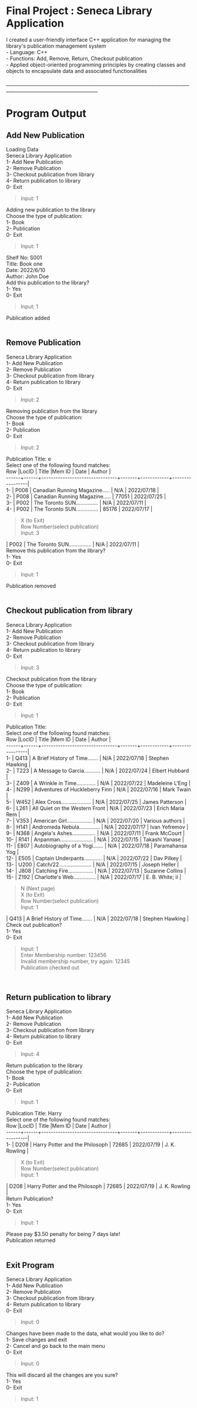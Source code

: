 <h1>Final Project : Seneca Library Application</h1>
<div>I created a user-friendly interface C++ application for managing the library's publication management system</div>
<div>-  Language: C++</div>
<div>-  Functions: Add, Remove, Return, Checkout publication</div>
<div>-  Applied object-oriented programming principles by creating classes and objects to encapsulate data and associated functionalities</div>
<br>
_____________________________________________________________________________________________________________________
<h1>Program Output</h1>
<h2>Add New Publication</h2>

Loading Data<br>
Seneca Library Application<br>
 1- Add New Publication<br>
 2- Remove Publication<br>
 3- Checkout publication from library<br>
 4- Return publication to library<br>
 0- Exit<br>
>Input: 1<br>

Adding new publication to the library<br>
Choose the type of publication:<br>
 1- Book<br>
 2- Publication<br>
 0- Exit<br>
>Input: 1<br>

Shelf No: S001<br>
Title: Book one<br>
Date: 2022/6/10<br>
Author: John Doe<br>
Add this publication to the library?<br>
 1- Yes<br>
 0- Exit<br>
>Input: 1<br>

Publication added<br>
<br>


<h2>Remove Publication</h2>
Seneca Library Application<br>
 1- Add New Publication<br>
 2- Remove Publication<br>
 3- Checkout publication from library<br>
 4- Return publication to library<br>
 0- Exit<br>
 
>Input: 2<br>

Removing publication from the library<br>
Choose the type of publication:<br>
 1- Book<br>
 2- Publication<br>
 0- Exit<br>
>Input: 2<br>

Publication Title: e<br>
Select one of the following found matches:<br>
 Row  |LocID | Title                          |Mem ID | Date       | Author          |<br>
------+------+--------------------------------+-------+------------+-----------------|<br>
   1- | P008 | Canadian Running Magazine..... |  N/A  | 2022/07/18 |<br>
   2- | P008 | Canadian Running Magazine..... | 77051 | 2022/07/25 |<br>
   3- | P002 | The Toronto SUN............... |  N/A  | 2022/07/11 |<br>
   4- | P002 | The Toronto SUN............... | 85176 | 2022/07/17 |<br>
> X (to Exit)<br>
> Row Number(select publication)<br>
>Input: 3<br>

| P002 | The Toronto SUN............... |  N/A  | 2022/07/11 |<br>
Remove this publication from the library?<br>
 1- Yes<br>
 0- Exit<br>
>Input: 1<br>

Publication removed<br>
<br>


<h2>Checkout publication from library</h2>
Seneca Library Application<br>
 1- Add New Publication<br>
 2- Remove Publication<br>
 3- Checkout publication from library<br>
 4- Return publication to library<br>
 0- Exit<br>
 
>Input: 3<br>

Checkout publication from the library<br>
Choose the type of publication:<br>
 1- Book<br>
 2- Publication<br>
 0- Exit<br>
 >Input: 1<br>

Publication Title:<br>
Select one of the following found matches:<br>
 Row  |LocID | Title                          |Mem ID | Date       | Author          |<br>
------+------+--------------------------------+-------+------------+-----------------|<br>
   1- | Q413 | A Brief History of Time....... |  N/A  | 2022/07/18 | Stephen Hawking |<br>
   2- | T223 | A Message to Garcia........... |  N/A  | 2022/07/24 | Elbert Hubbard  |<br>
   3- | Z409 | A Wrinkle in Time............. |  N/A  | 2022/07/22 | Madeleine L'Eng |<br>
   4- | N299 | Adventures of Huckleberry Finn |  N/A  | 2022/07/16 | Mark Twain      |<br>
   5- | W452 | Alex Cross.................... |  N/A  | 2022/07/25 | James Patterson |<br>
   6- | L261 | All Quiet on the Western Front |  N/A  | 2022/07/23 | Erich Maria Rem |<br>
   7- | V353 | American Girl................. |  N/A  | 2022/07/20 | Various authors |<br>
   8- | H141 | Andromeda Nebula.............. |  N/A  | 2022/07/17 | Ivan Yefremov   |<br>
   9- | N368 | Angela's Ashes................ |  N/A  | 2022/07/11 | Frank McCourt   |<br>
  10- | R141 | Anpanman...................... |  N/A  | 2022/07/15 | Takashi Yanase  |<br>
  11- | E807 | Autobiography of a Yogi....... |  N/A  | 2022/07/18 | Paramahansa Yog |<br>
  12- | E505 | Captain Underpants............ |  N/A  | 2022/07/22 | Dav Pilkey      |<br>
  13- | U200 | Catch/22...................... |  N/A  | 2022/07/15 | Joseph Heller   |<br>
  14- | J808 | Catching Fire................. |  N/A  | 2022/07/13 | Suzanne Collins |<br>
  15- | Z192 | Charlotte's Web............... |  N/A  | 2022/07/17 | E. B. White; il |<br>
> N (Next page)<br>
> X (to Exit)<br>
> Row Number(select publication)<br>
>Input: 1<br>

| Q413 | A Brief History of Time....... |  N/A  | 2022/07/18 | Stephen Hawking |<br>
Check out publication?<br>
 1- Yes<br>
 0- Exit<br>
>Input: 1<br>
>Enter Membership number: 123456<br>
>Invalid membership number, try again: 12345<br>
Publication checked out<br>
<br>

<h2>Return publication to library</h2>
Seneca Library Application<br>
 1- Add New Publication<br>
 2- Remove Publication<br>
 3- Checkout publication from library<br>
 4- Return publication to library<br>
 0- Exit<br>
 
>Input: 4<br>

Return publication to the library<br>
Choose the type of publication:<br>
 1- Book<br>
 2- Publication<br>
 0- Exit<br>
>Input: 1<br>

Publication Title: Harry<br>
Select one of the following found matches:<br>
 Row  |LocID | Title                          |Mem ID | Date       | Author          |<br>
------+------+--------------------------------+-------+------------+-----------------|<br>
   1- | D208 | Harry Potter and the Philosoph | 72685 | 2022/07/19 | J. K. Rowling   |<br>
> X (to Exit)<br>
> Row Number(select publication)<br>
>Input: 1<br>

| D208 | Harry Potter and the Philosoph | 72685 | 2022/07/19 | J. K. Rowling   |<br>
Return Publication?<br>
 1- Yes<br>
 0- Exit<br>
>Input: 1<br>

Please pay $3.50 penalty for being 7 days late!<br>
Publication returned<br>
<br>


<h2>Exit Program</h2>
Seneca Library Application<br>
 1- Add New Publication<br>
 2- Remove Publication<br>
 3- Checkout publication from library<br>
 4- Return publication to library<br>
 0- Exit<br>
 
>Input: 0<br>

Changes have been made to the data, what would you like to do?<br>
 1- Save changes and exit<br>
 2- Cancel and go back to the main menu<br>
 0- Exit<br>
>Input: 0<br>

This will discard all the changes are you sure?<br>
 1- Yes<br>
 0- Exit<br>
>Input: 1<br>
